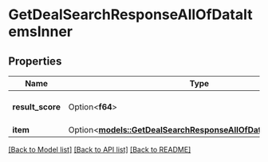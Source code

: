 # GetDealSearchResponseAllOfDataItemsInner

## Properties

Name | Type | Description | Notes
------------ | ------------- | ------------- | -------------
**result_score** | Option<**f64**> | Search result relevancy | [optional]
**item** | Option<[**models::GetDealSearchResponseAllOfDataItemsInnerItem**](GetDealSearchResponse_allOf_data_items_inner_item.md)> |  | [optional]

[[Back to Model list]](../README.md#documentation-for-models) [[Back to API list]](../README.md#documentation-for-api-endpoints) [[Back to README]](../README.md)


